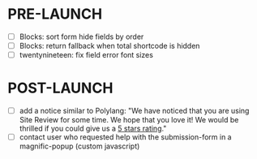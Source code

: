 # PRE-LAUNCH
- [ ] Blocks: sort form hide fields by order
- [ ] Blocks: return fallback when total shortcode is hidden
- [ ] twentynineteen: fix field error font sizes

# POST-LAUNCH
- [ ] add a notice similar to Polylang: "We have noticed that you are using Site Review for some time. We hope that you love it! We would be thrilled if you could give us a [5 stars rating](...)."
- [ ] contact user who requested help with the submission-form in a magnific-popup (custom javascript)
